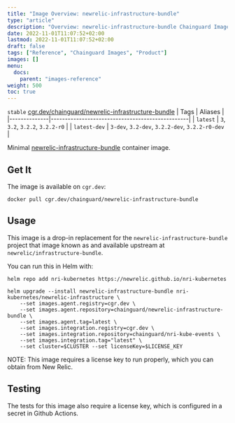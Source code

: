 ```yaml
---
title: "Image Overview: newrelic-infrastructure-bundle"
type: "article"
description: "Overview: newrelic-infrastructure-bundle Chainguard Images"
date: 2022-11-01T11:07:52+02:00
lastmod: 2022-11-01T11:07:52+02:00
draft: false
tags: ["Reference", "Chainguard Images", "Product"]
images: []
menu:
  docs:
    parent: "images-reference"
weight: 500
toc: true
---
```


`stable` [cgr.dev/chainguard/newrelic-infrastructure-bundle](https://github.com/chainguard-images/images/tree/main/images/newrelic-infrastructure-bundle)
| Tags         | Aliases                                         |
|--------------|-------------------------------------------------|
| `latest`     | `3`, `3.2`, `3.2.2`, `3.2.2-r0`                 |
| `latest-dev` | `3-dev`, `3.2-dev`, `3.2.2-dev`, `3.2.2-r0-dev` |



Minimal [newrelic-infrastructure-bundle](https://github.com/newrelic/infrastructure-bundle) container image.

## Get It

The image is available on `cgr.dev`:

```
docker pull cgr.dev/chainguard/newrelic-infrastructure-bundle
```

## Usage

This image is a drop-in replacement for the `newrelic-infrastructure-bundle` project that image known as and available upstream at `newrelic/infrastructure-bundle`.

You can run this in Helm with:

```shell
helm repo add nri-kubernetes https://newrelic.github.io/nri-kubernetes

helm upgrade --install newrelic-infrastructure-bundle nri-kubernetes/newrelic-infrastructure \
    --set images.agent.registry=cgr.dev \
    --set images.agent.repository=chainguard/newrelic-infrastructure-bundle \
    --set images.agent.tag=latest \
    --set images.integration.registry=cgr.dev \
    --set images.integration.repository=chainguard/nri-kube-events \
    --set images.integration.tag="latest" \
    --set cluster=$CLUSTER --set licenseKey=$LICENSE_KEY
```

NOTE: This image requires a license key to run properly, which you can obtain from New Relic.

## Testing

The tests for this image also require a license key, which is configured in a secret in Github Actions.


